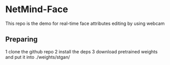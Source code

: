 # NetMind-Face
This repo is the demo for real-time face attributes editing by using webcam

## Preparing
1 clone the github repo
2 install the deps
3 download pretrained weights and put it into ./weights/stgan/

